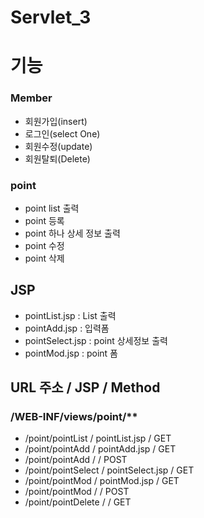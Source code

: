 # Servlet_3

# 기능

### Member
- 회원가입(insert)
- 로그인(select One)
- 회원수정(update)
- 회원탈퇴(Delete)

### point
- point list 출력
- point 등록
- point 하나 상세 정보 출력
- point 수정 
- point 삭제
 
 ## JSP
 - pointList.jsp		: List 출력
 - pointAdd.jsp			: 입력폼
 - pointSelect.jsp		: point 상세정보 출력
 - pointMod.jsp			: point 폼
 
 ## 	URL 주소			/		JSP				/	Method
 
 ###	/WEB-INF/views/point/**
 - /point/pointList 	/	pointList.jsp		/	GET
 - /point/pointAdd	 	/	pointAdd.jsp		/	GET
 - /point/pointAdd 		/						/	POST
 - /point/pointSelect 	/	pointSelect.jsp		/	GET
 - /point/pointMod	 	/	pointMod.jsp		/	GET
 - /point/pointMod	 	/						/	POST
 - /point/pointDelete 	/						/	GET
 
 
